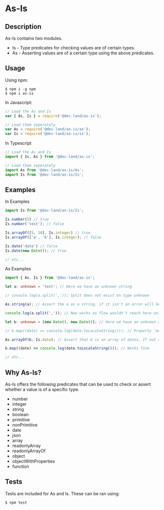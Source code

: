 # As-Is

## Description
As-Is contains two modules.
 * Is - Type predicates for checking values are of certain types.
 * As - Asserting values are of a certain type using the above predicates.

## Usage

Using npm:
```shell
$ npm i -g npm
$ npm i as-is
```

In Javascript:
```js
// Load the As and Is
var { As, Is } = require('@dec-land/as-is');

// Load them seperately
var As = require('@dec-land/as-is/as');
var Is = require('@dec-land/as-is/is');
```

In Typescript
```ts
// Load the As and Is
import { Is, As } from '@dec-land/as-is';

// Load them seperately
import As from '@dec-land/as-is/As';
import Is from '@dec-land/as-is/Is';
```

## Examples


In Examples
```ts
import Is from '@dec-land/as-is/Is';

Is.number(5) // true
Is.number('test'); // false

Is.arrayOf([5, 10], Is.integer) // true
Is.arrayOf(['a', 'b'], Is.integer); // false

Is.date('date') // false
Is.date(new Date()); // true

// etc...
```

As Examples
```ts
import { As, Is } from '@dec-land/as-is';

let a: unknown = 'test'; // Here we have an unknown string

// console.log(a.split(',')); Split does not exist on type unknown

As.string(a); // Assert the a as a string, if it isn't an error will be thrown.

console.log(a.split(',')); // Now works as flow wouldn't reach here unless a is a string

let b: unknown = [new Date(), new Date()]; // Here we have an unknown array of dates.

// b.map((date) => console.log(date.toLocaleString())); // Property 'map' does not exist on type 'unknown'.

As.arrayOf(b, Is.date); // Assert that b is an array of dates. If not an error will be thrown

b.map((date) => console.log(date.toLocaleString())); // Works fine

// etc...

```

## Why As-Is?

As-Is offers the following predicates that can be used to check or assert whether a value is of a specific type.

  * number
  * integer
  * string
  * boolean
  * primitive
  * nonPrimitive
  * date
  * json
  * array
  * readonlyArray
  * readonlyArrayOf
  * object
  * objectWithProperties
  * function

## Tests

Tests are included for As and Is. These can be ran using:

```shell
$ npm test
```

